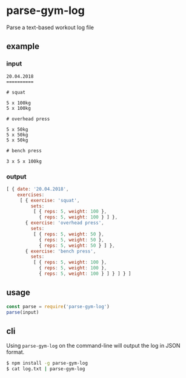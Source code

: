 # parse-gym-log

Parse a text-based workout log file

## example

### input

```
20.04.2018
==========

# squat

5 x 100kg
5 x 100kg

# overhead press

5 x 50kg
5 x 50kg
5 x 50kg

# bench press

3 x 5 x 100kg
```

### output

```js
[ { date: '20.04.2018',
    exercises:
     [ { exercise: 'squat',
         sets:
          [ { reps: 5, weight: 100 },
            { reps: 5, weight: 100 } ] },
       { exercise: 'overhead press',
         sets:
          [ { reps: 5, weight: 50 },
            { reps: 5, weight: 50 },
            { reps: 5, weight: 50 } ] },
       { exercise: 'bench press',
         sets:
          [ { reps: 5, weight: 100 },
            { reps: 5, weight: 100 },
            { reps: 5, weight: 100 } ] } ] } ]
```

## usage

```js
const parse = require('parse-gym-log')
parse(input)
```

## cli

Using `parse-gym-log` on the command-line will output the log in JSON format.

```sh
$ npm install -g parse-gym-log
$ cat log.txt | parse-gym-log
```
